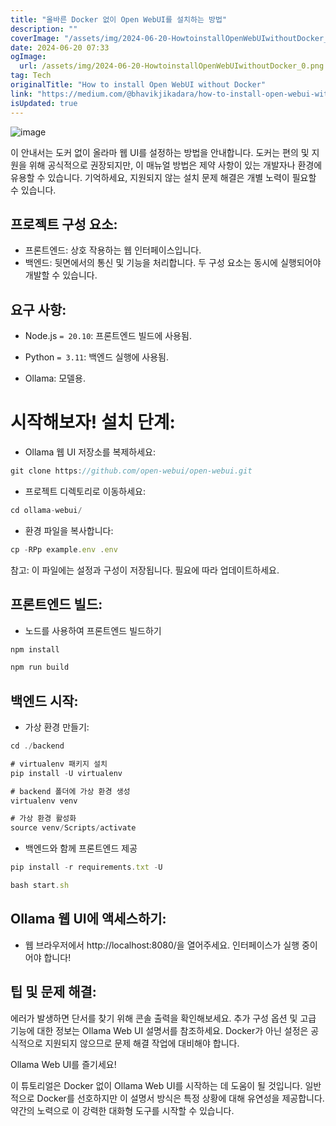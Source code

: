 ```yaml
---
title: "올바른 Docker 없이 Open WebUI를 설치하는 방법"
description: ""
coverImage: "/assets/img/2024-06-20-HowtoinstallOpenWebUIwithoutDocker_0.png"
date: 2024-06-20 07:33
ogImage: 
  url: /assets/img/2024-06-20-HowtoinstallOpenWebUIwithoutDocker_0.png
tag: Tech
originalTitle: "How to install Open WebUI without Docker"
link: "https://medium.com/@bhavikjikadara/how-to-install-open-webui-without-docker-33eedbda9b96"
isUpdated: true
---
```





![image](/assets/img/2024-06-20-HowtoinstallOpenWebUIwithoutDocker_0.png)

이 안내서는 도커 없이 올라마 웹 UI를 설정하는 방법을 안내합니다. 도커는 편의 및 지원을 위해 공식적으로 권장되지만, 이 매뉴얼 방법은 제약 사항이 있는 개발자나 환경에 유용할 수 있습니다. 기억하세요, 지원되지 않는 설치 문제 해결은 개별 노력이 필요할 수 있습니다.

## 프로젝트 구성 요소:

- 프론트엔드: 상호 작용하는 웹 인터페이스입니다.
- 백엔드: 뒷면에서의 통신 및 기능을 처리합니다. 두 구성 요소는 동시에 실행되어야 개발할 수 있습니다.

<div class="content-ad"></div>

## 요구 사항:

- Node.js `= 20.10`: 프론트엔드 빌드에 사용됨.

- Python `= 3.11`: 백엔드 실행에 사용됨.

- Ollama: 모델용.

<div class="content-ad"></div>

# 시작해보자! 설치 단계:

- Ollama 웹 UI 저장소를 복제하세요:

```js
git clone https://github.com/open-webui/open-webui.git
```

- 프로젝트 디렉토리로 이동하세요:

<div class="content-ad"></div>

```js
cd ollama-webui/
```

- 환경 파일을 복사합니다:

```js
cp -RPp example.env .env
```

참고: 이 파일에는 설정과 구성이 저장됩니다. 필요에 따라 업데이트하세요.

<div class="content-ad"></div>

## 프론트엔드 빌드:

- 노드를 사용하여 프론트엔드 빌드하기

```js
npm install
```

```js
npm run build
```

<div class="content-ad"></div>

## 백엔드 시작:

- 가상 환경 만들기:

```js
cd ./backend

# virtualenv 패키지 설치
pip install -U virtualenv

# backend 폴더에 가상 환경 생성
virtualenv venv

# 가상 환경 활성화
source venv/Scripts/activate
```

- 백엔드와 함께 프론트엔드 제공

<div class="content-ad"></div>

```js
pip install -r requirements.txt -U
```

```js
bash start.sh
```

## Ollama 웹 UI에 액세스하기:

- 웹 브라우저에서 http://localhost:8080/을 열어주세요. 인터페이스가 실행 중이어야 합니다!

<div class="content-ad"></div>

## 팁 및 문제 해결:

에러가 발생하면 단서를 찾기 위해 콘솔 출력을 확인해보세요. 추가 구성 옵션 및 고급 기능에 대한 정보는 Ollama Web UI 설명서를 참조하세요. Docker가 아닌 설정은 공식적으로 지원되지 않으므로 문제 해결 작업에 대비해야 합니다.

Ollama Web UI를 즐기세요!

이 튜토리얼은 Docker 없이 Ollama Web UI를 시작하는 데 도움이 될 것입니다. 일반적으로 Docker를 선호하지만 이 설명서 방식은 특정 상황에 대해 유연성을 제공합니다. 약간의 노력으로 이 강력한 대화형 도구를 시작할 수 있습니다.